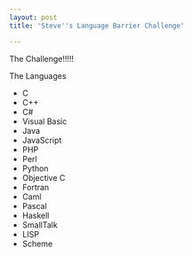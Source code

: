 ```yaml
---
layout: post
title: 'Steve''s Language Barrier Challenge'

---
```


The Challenge!!!!!

The Languages
<ul>
	<li>C</li>
	<li>C++</li>
	<li>C#</li>
	<li>Visual Basic</li>
	<li>Java</li>
	<li>JavaScript</li>
	<li>PHP</li>
	<li>Perl</li>
	<li>Python</li>
	<li>Objective C</li>
	<li>Fortran</li>
	<li>Caml</li>
	<li>Pascal</li>
	<li>Haskell</li>
	<li>SmallTalk</li>
	<li>LISP</li>
	<li>Scheme</li>
</ul>
